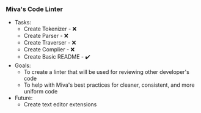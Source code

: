 ### Miva's Code Linter
- Tasks:
  - Create Tokenizer - :x:
  - Create Parser - :x:
  - Create Traverser - :x:
  - Create Complier - :x:
  - Create Basic README - :heavy_check_mark:
- Goals:
  - To create a linter that will be used for reviewing other developer's code
  - To help with Miva's best practices for cleaner, consistent, and more uniform code
- Future:
  - Create text editor extensions
